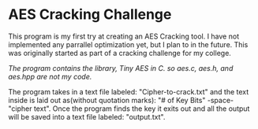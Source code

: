 # AES Cracking Challenge
This program is my first try at creating an AES Cracking tool. I have not implemented any parrallel optimization yet, but I plan to in the future.
This was originally started as part of a cracking challenge for my college. 

*The program contains the library, Tiny AES in C. so aes.c, aes.h, and aes.hpp are not my code.*

The program takes in a text file labeled: "Cipher-to-crack.txt" and the text inside is laid out as(without quotation marks): "# of Key Bits" -space- "cipher text".
Once the program finds the key it exits out and all the output will be saved into a text file labeled: "output.txt".
